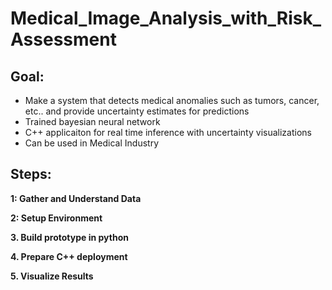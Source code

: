 # Medical_Image_Analysis_with_Risk_Assessment

## **Goal:**
- Make a system that detects medical anomalies such as tumors, cancer, etc.. and provide uncertainty estimates for predictions
- Trained bayesian neural network
- C++ applicaiton for real time inference with uncertainty visualizations
- Can be used in Medical Industry

## **Steps:**

**1: Gather and Understand Data**

**2: Setup Environment**

**3. Build prototype in python**

**4. Prepare C++ deployment**

**5. Visualize Results**




